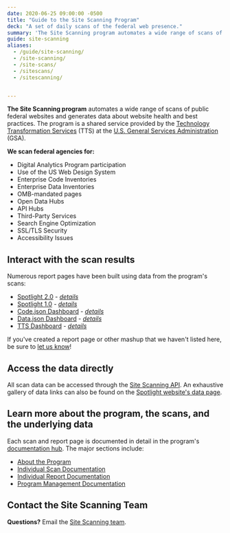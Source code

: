 ```yaml
---
date: 2020-06-25 09:00:00 -0500
title: "Guide to the Site Scanning Program"
deck: "A set of daily scans of the federal web presence."
summary: 'The Site Scanning program automates a wide range of scans of public federal websites and generates data about website health and best practices.'
guide: site-scanning
aliases:
  - /guide/site-scanning/
  - /site-scanning/
  - /site-scans/
  - /sitescans/
  - /sitescanning/


---
```



**The Site Scanning program** automates a wide range of scans of public federal websites and generates data about website health and best practices. The program is a shared service provided by the [Technology Transformation Services](http://www.gsa.gov/tts) (TTS) at the [U.S. General Services Administration](https://www.gsa.gov) (GSA).

**We scan federal agencies for:**

- Digital Analytics Program participation
- Use of the US Web Design System
- Enterprise Code Inventories
- Enterprise Data Inventories
- OMB-mandated pages
- Open Data Hubs
- API Hubs
- Third-Party Services
- Search Engine Optimization
- SSL/TLS Security
- Accessibility Issues


## Interact with the scan results

Numerous report pages have been built using data from the program's scans:

- [Spotlight 2.0](https://federalist-05e4f538-b6c2-49a0-a38c-262ad093ad6d.app.cloud.gov/site/18f/spotlight-ui/) - _[details](https://github.com/18F/site-scanning-documentation/tree/master/presentation-layers#active)_
- [Spotlight 1.0](https://site-scanning.app.cloud.gov/) - _[details](https://github.com/18F/site-scanning-documentation/tree/master/presentation-layers#active)_
- [Code.json Dashboard](https://cg-bbe64741-a601-484f-bc3b-e8eef3c28590.app.cloud.gov/site/18f/site-scanning-dashboard/codegov/) - _[details](https://github.com/18F/site-scanning-documentation/blob/master/presentation-layers/live/codedotjson-dashboard.md)_
- [Data.json Dashboard](https://cg-bbe64741-a601-484f-bc3b-e8eef3c28590.app.cloud.gov/site/18f/site-scanning-dashboard/datagov/) - _[details](https://github.com/18F/site-scanning-documentation/blob/master/presentation-layers/live/datadotjson-dashboard.md)_
- [TTS Dashboard](https://cg-bbe64741-a601-484f-bc3b-e8eef3c28590.app.cloud.gov/site/18f/site-scanning-dashboard/) - _[details](https://github.com/18F/site-scanning-documentation/blob/master/presentation-layers/live/tts-dashboard.md)_

If you've created a report page or other mashup that we haven't listed here, be sure to [let us know](mailto:site-scanning@gsa.gov)!  

## Access the data directly

All scan data can be accessed through the [Site Scanning API](https://open.gsa.gov/api/spotlight-api/).  An exhaustive gallery of data links can also be found on the [Spotlight website's data page](https://federalist-05e4f538-b6c2-49a0-a38c-262ad093ad6d.app.cloud.gov/site/18f/spotlight-ui/data).  


## Learn more about the program, the scans, and the underlying data

Each scan and report page is documented in detail in the program's [documentation hub](https://github.com/18F/site-scanning-documentation).  The major sections include: 

- [About the Program](https://github.com/18F/site-scanning-documentation#about)
- [Individual Scan Documentation](https://github.com/18F/site-scanning-documentation/tree/master/scans)
- [Individual Report Documentation](https://github.com/18F/site-scanning-documentation/tree/master/presentation-layers)
- [Program Management Documentation](https://github.com/18F/site-scanning-documentation/tree/master/project-management)

## Contact the Site Scanning Team

**Questions?** Email the [Site Scanning team](mailto:site-scanning@gsa.gov).
